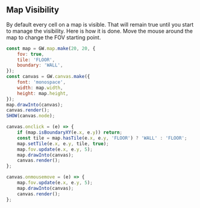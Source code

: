 ## Map Visibility

By default every cell on a map is visible. That will remain true until you start to manage the visibility. Here is how it is done. Move the mouse around the map to change the FOV starting point.

```js
const map = GW.map.make(20, 20, {
    fov: true,
    tile: 'FLOOR',
    boundary: 'WALL',
});
const canvas = GW.canvas.make({
    font: 'monospace',
    width: map.width,
    height: map.height,
});
map.drawInto(canvas);
canvas.render();
SHOW(canvas.node);

canvas.onclick = (e) => {
    if (map.isBoundaryXY(e.x, e.y)) return;
    const tile = map.hasTile(e.x, e.y, 'FLOOR') ? 'WALL' : 'FLOOR';
    map.setTile(e.x, e.y, tile, true);
    map.fov.update(e.x, e.y, 5);
    map.drawInto(canvas);
    canvas.render();
};

canvas.onmousemove = (e) => {
    map.fov.update(e.x, e.y, 5);
    map.drawInto(canvas);
    canvas.render();
};
```
